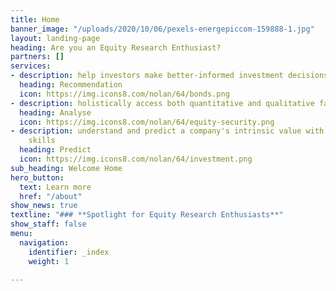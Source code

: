 ```yaml
---
title: Home
banner_image: "/uploads/2020/10/06/pexels-energepiccom-159888-1.jpg"
layout: landing-page
heading: Are you an Equity Research Enthusiast?
partners: []
services:
- description: help investors make better-informed investment decisions
  heading: Recommendation
  icon: https://img.icons8.com/nolan/64/bonds.png
- description: holistically access both quantitative and qualitative factors
  heading: Analyse
  icon: https://img.icons8.com/nolan/64/equity-security.png
- description: understand and predict a company's intrinsic value with analytical
    skills
  heading: Predict
  icon: https://img.icons8.com/nolan/64/investment.png
sub_heading: Welcome Home
hero_button:
  text: Learn more
  href: "/about"
show_news: true
textline: "### **Spotlight for Equity Research Enthusiasts**"
show_staff: false
menu:
  navigation:
    identifier: _index
    weight: 1

---
```

